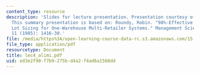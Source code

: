 ```yaml
---
content_type: resource
description: 'Slides for lecture presentation. Presentation courtesy of Riadh Alimi.
  This summary presentation is based on: Roundy, Robin. "98%-Effective Integer-Ratio
  Lot Sizing for One-Warehouse Multi-Retailer Systems." Management Science 31, no.
  11 (1985): 1416-30.'
file: /media/https%3A/open-learning-course-data-rc.s3.amazonaws.com/15-764-the-theory-of-operations-management-spring-2004/ed3e2f90f7b9275bd4a2f4ad6a1568dd_lec4_alimi.pdf
file_type: application/pdf
resourcetype: Document
title: lec4_alimi.pdf
uid: ed3e2f90-f7b9-275b-d4a2-f4ad6a1568dd
---
```

